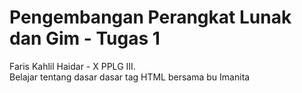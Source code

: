 # Pengembangan Perangkat Lunak dan Gim - Tugas 1
Faris Kahlil Haidar - X PPLG III. <br>
Belajar tentang dasar dasar tag HTML bersama bu Imanita
